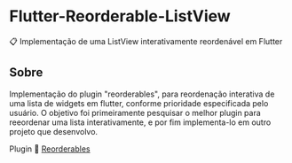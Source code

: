 # Flutter-Reorderable-ListView
📋 Implementação de uma ListView interativamente reordenável em Flutter

## Sobre
Implementação do plugin "reorderables", para reordenação interativa de uma lista de widgets em flutter, conforme prioridade especificada pelo usuário. O objetivo foi primeiramente pesquisar o melhor plugin para reeordenar uma lista interativamente, e por fim implementa-lo em outro projeto que desenvolvo.

Plugin 🔗 [Reorderables](https://pub.dev/packages/reorderables)
